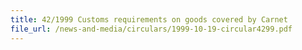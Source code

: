 ```yaml
---
title: 42/1999 Customs requirements on goods covered by Carnet
file_url: /news-and-media/circulars/1999-10-19-circular4299.pdf
---
```

